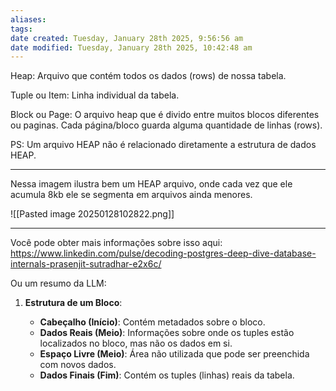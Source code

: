 ```yaml
---
aliases: 
tags: 
date created: Tuesday, January 28th 2025, 9:56:56 am
date modified: Tuesday, January 28th 2025, 10:42:48 am
---
```

Heap: Arquivo que contém todos os dados (rows) de nossa tabela.

Tuple ou Item: Linha individual da tabela.

Block ou Page: O arquivo heap que é divido entre muitos blocos diferentes ou paginas. Cada página/bloco guarda alguma quantidade de linhas (rows).

PS: Um arquivo HEAP não é relacionado diretamente a estrutura de dados HEAP.

---

Nessa imagem ilustra bem um HEAP arquivo, onde cada vez que ele acumula 8kb ele se segmenta em arquivos ainda menores.

![[Pasted image 20250128102822.png]]

---

Você pode obter mais informações sobre isso aqui:
https://www.linkedin.com/pulse/decoding-postgres-deep-dive-database-internals-prasenjit-sutradhar-e2x6c/

Ou um resumo da LLM:

1. **Estrutura de um Bloco**:
    
    - **Cabeçalho (Início)**: Contém metadados sobre o bloco.
    - **Dados Reais (Meio)**: Informações sobre onde os tuples estão localizados no bloco, mas não os dados em si.
    - **Espaço Livre (Meio)**: Área não utilizada que pode ser preenchida com novos dados.
    - **Dados Finais (Fim)**: Contém os tuples (linhas) reais da tabela.